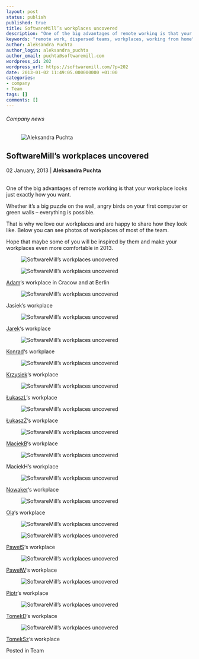 ```yaml
---
layout: post
status: publish
published: true
title: SoftwareMill’s workplaces uncovered
description: "One of the big advantages of remote working is that your workplace looks just exactly how you want."
keywords: "remote work, dispersed teams, workplaces, working from home"
author: Aleksandra Puchta
author_login: aleksandra_puchta
author_email: puchta@softwaremill.com
wordpress_id: 202
wordpress_url: https://softwaremill.com/?p=202
date: 2013-01-02 11:49:05.000000000 +01:00
categories:
- company
- Team
tags: []
comments: []
---
```


<h6>Company news</h6> <div class="post-header clearfix">
<figure><div class="image"><img src="https://softwaremill.com/wp-content/uploads/2013/04/puchta.jpg" alt="Aleksandra Puchta"></div></figure><div class="title">
<h2 class="font-dark-blue font-normal">SoftwareMill’s workplaces uncovered</h2>02 January, 2013 | <b>Aleksandra Puchta</b><br><br>
</div>
</div>
<div class="post-rows">
<div class="text">
<p>One of the big advantages of remote working is that your workplace looks just exactly how you want.</p>
<p>Whether it’s a big puzzle on the wall, angry birds on your first computer or green walls – everything is possible.</p>
<p>That is why we love our workplaces and are happy to share how they look like. Below you can see photos of workplaces of most of the team.</p>
<p>Hope that maybe some of you will be inspired by them and make your workplaces even more comfortable in 2013.</p>
</div>
<figure><img src="https://softwaremill.com/wp-content/uploads/2013/01/Adam11.jpg" alt="SoftwareMill’s workplaces uncovered"></figure><figure><img src="https://softwaremill.com/wp-content/uploads/2013/01/Adam2.jpg" alt="SoftwareMill’s workplaces uncovered"></figure><div class="text">
<p><a href="https://twitter.com/adamwarski">Adam</a>‘s workplace in Cracow and at Berlin</p>
</div>
<figure><img src="https://softwaremill.com/wp-content/uploads/2013/01/rsz_rsz_janek1.jpg" alt="SoftwareMill’s workplaces uncovered"></figure><div class="text">
<p>Jasiek’s workplace</p>
</div>
<figure><img src="https://softwaremill.com/wp-content/uploads/2013/01/Jarek1.png" alt="SoftwareMill’s workplaces uncovered"></figure><div class="text">
<p><a href="https://twitter.com/jkijanowski">Jarek</a>‘s workplace</p>
</div>
<figure><img src="https://softwaremill.com/wp-content/uploads/2013/01/Konrad1.jpg" alt="SoftwareMill’s workplaces uncovered"></figure><div class="text">
<p><a href="https://twitter.com/ktosopl">Konrad</a>‘s workplace</p>
</div>
<figure><img src="https://softwaremill.com/wp-content/uploads/2013/01/rsz_krzysiek.jpg" alt="SoftwareMill’s workplaces uncovered"></figure><div class="text">
<p><a href="https://twitter.com/grajo">Krzysiek</a>‘s workplace</p>
</div>
<figure><img src="https://softwaremill.com/wp-content/uploads/2013/01/%C5%81ukaszL.jpg" alt="SoftwareMill’s workplaces uncovered"></figure><div class="text">
<p><a href="https://twitter.com/lukaszlenart">ŁukaszL</a>‘s workplace</p>
</div>
<figure><img src="https://softwaremill.com/wp-content/uploads/2013/01/%C5%81ukasz%C5%BB.jpg" alt="SoftwareMill’s workplaces uncovered"></figure><div class="text">
<p><a href="https://twitter.com/Zuchos">ŁukaszŻ</a>‘s workplace</p>
</div>
<figure><img src="https://softwaremill.com/wp-content/uploads/2013/01/MaciekB1.jpg" alt="SoftwareMill’s workplaces uncovered"></figure><div class="text">
<p><a href="https://twitter.com/maciejb">MaciekB</a>‘s workplace</p>
</div>
<figure><img src="https://softwaremill.com/wp-content/uploads/2013/01/MaciekH.png" alt="SoftwareMill’s workplaces uncovered"></figure><div class="text">
<p>MaciekH’s workplace</p>
</div>
<figure><img src="https://softwaremill.com/wp-content/uploads/2013/01/rsz_nowaker.jpg" alt="SoftwareMill’s workplaces uncovered"></figure><div class="text">
<p><a href="https://twitter.com/nwkr">Nowaker</a>‘s workplace</p>
</div>
<figure><img src="https://softwaremill.com/wp-content/uploads/2013/01/rsz_ola.jpg" alt="SoftwareMill’s workplaces uncovered"></figure><div class="text">
<p><a href="https://twitter.com/PuchtaOla">Ola</a>‘s workplace</p>
</div>
<figure><img src="https://softwaremill.com/wp-content/uploads/2013/01/Pawe%C5%82S1.jpg" alt="SoftwareMill’s workplaces uncovered"></figure><figure><img src="https://softwaremill.com/wp-content/uploads/2013/01/Pawe%C5%82S2.jpg" alt="SoftwareMill’s workplaces uncovered"></figure><div class="text">
<p><a href="https://twitter.com/pawelstawicki">PawełS</a>‘s workplace</p>
</div>
<figure><img src="https://softwaremill.com/wp-content/uploads/2013/01/PawelWBiuro.jpg" alt="SoftwareMill’s workplaces uncovered"></figure><div class="text">
<p><a href="https://twitter.com/pawelwrzeszcz">PawełW</a>‘s workplace</p>
</div>
<figure><img src="https://softwaremill.com/wp-content/uploads/2013/01/Piotr.png" alt="SoftwareMill’s workplaces uncovered"></figure><div class="text">
<p><a href="https://twitter.com/piotrbuda">Piotr</a>‘s workplace</p>
</div>
<figure><img src="https://softwaremill.com/wp-content/uploads/2013/01/TomekD.jpg" alt="SoftwareMill’s workplaces uncovered"></figure><div class="text">
<p><a href="https://twitter.com/TomaszDziurko">TomekD</a>‘s workplace</p>
</div>
<figure><img src="https://softwaremill.com/wp-content/uploads/2013/01/TomekSz.jpg" alt="SoftwareMill’s workplaces uncovered"></figure><div class="text">
<p><a href="https://twitter.com/szimano">TomekSz</a>‘s workplace</p>
</div>
</div>
<div class="post-footer">Posted in Team</div>
